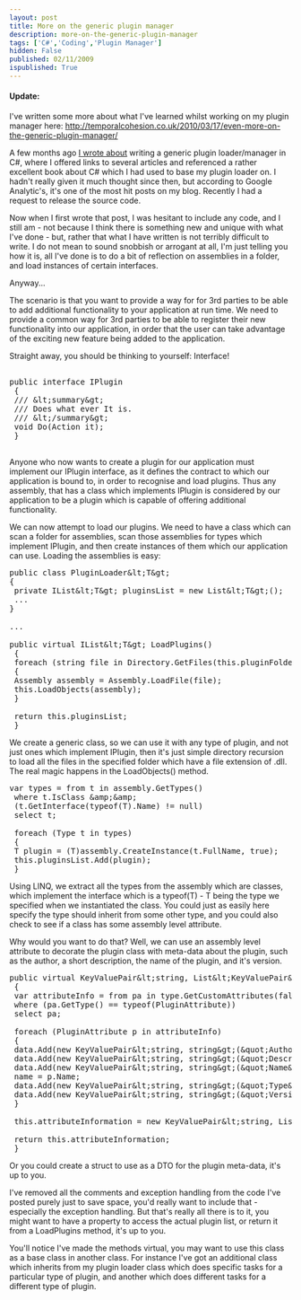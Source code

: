 ```yaml
---
layout: post
title: More on the generic plugin manager
description: more-on-the-generic-plugin-manager
tags: ['C#','Coding','Plugin Manager']
hidden: False
published: 02/11/2009
ispublished: True
---
```

<h4>Update:</h4>
I've written some more about what I've learned whilst working on my plugin manager here: <a href="http://temporalcohesion.co.uk/2010/03/17/even-more-on-the-generic-plugin-manager/" target="_self">http://temporalcohesion.co.uk/2010/03/17/even-more-on-the-generic-plugin-manager/</a>

A few months ago <a title="Writing a generic plugin manager" href="http://temporalcohesion.co.uk/2009/05/25/writing-a-generic-plugin-manager-in-c/" target="_self">I wrote about</a> writing a generic plugin loader/manager in C#, where I offered links to several articles and referenced a rather excellent book about C# which I had used to base my plugin loader on. I hadn't really given it much thought since then, but according to Google Analytic's, it's one of the most hit posts on my blog. Recently I had a request to release the source code.

Now when I first wrote that post, I was hesitant to include any code, and I still am - not because I think there is something new and unique with what I've done - but, rather that what I have written is not terribly difficult to write. I do not mean to sound snobbish or arrogant at all, I'm just telling you how it is, all I've done is to do a bit of reflection on assemblies in a folder, and load instances of certain interfaces.

Anyway...

The scenario is that you want to provide a way for for 3rd parties to be able to add additional functionality to your application at run time. We need to provide a common way for 3rd parties to be able to register their new functionality into our application, in order that the user can take advantage of the exciting new feature being added to the application.

Straight away, you should be thinking to yourself: Interface!

<pre class="lang:csharp decode:1 " >

public interface IPlugin
 {
 /// &amp;lt;summary&amp;gt;
 /// Does what ever It is.
 /// &amp;lt;/summary&amp;gt;
 void Do(Action it);
 }

</pre>

Anyone who now wants to create a plugin for our application must implement our IPlugin interface, as it defines the contract to which our application is bound to, in order to recognise and load plugins. Thus any assembly, that has a class which implements IPlugin is considered by our application to be a plugin which is capable of offering additional functionality.

We can now attempt to load our plugins. We need to have a class which can scan a folder for assemblies, scan those assemblies for types which implement IPlugin, and then create instances of them which our application can use. Loading the assemblies is easy:

<pre class="lang:csharp decode:1 " >
public class PluginLoader&amp;lt;T&amp;gt;
{
 private IList&amp;lt;T&amp;gt; pluginsList = new List&amp;lt;T&amp;gt;();
 ...
}

...

public virtual IList&amp;lt;T&amp;gt; LoadPlugins()
 {
 foreach (string file in Directory.GetFiles(this.pluginFolderPath, &amp;quot;*.dll&amp;quot;, SearchOption.AllDirectories))
 {
 Assembly assembly = Assembly.LoadFile(file);
 this.LoadObjects(assembly);
 }

 return this.pluginsList;
 }
</pre>

We create a generic class, so we can use it with any type of plugin, and not just ones which implement IPlugin, then it's just simple directory recursion to load all the files in the specified folder which have a file extension of .dll. The real magic happens in the LoadObjects() method.

<pre class="lang:csharp decode:1 " >
var types = from t in assembly.GetTypes()
 where t.IsClass &amp;amp;&amp;amp;
 (t.GetInterface(typeof(T).Name) != null)
 select t;

 foreach (Type t in types)
 {
 T plugin = (T)assembly.CreateInstance(t.FullName, true);
 this.pluginsList.Add(plugin);
 }
</pre>

Using LINQ, we extract all the types from the assembly which are classes, which implement the interface which is a typeof(T) - T being the type we specified when we instantiated the class. You could just as easily here specify the type should inherit from some other type, and you could also check to see if a class has some assembly level attribute.

Why would you want to do that? Well, we can use an assembly level attribute to decorate the plugin class with meta-data about the plugin, such as the author, a short description, the name of the plugin, and it's version.

<pre class="lang:csharp decode:1 " >
public virtual KeyValuePair&amp;lt;string, List&amp;lt;KeyValuePair&amp;lt;string, string&amp;gt;&amp;gt;&amp;gt; GetPluginInformation(Type type)
 {
 var attributeInfo = from pa in type.GetCustomAttributes(false)
 where (pa.GetType() == typeof(PluginAttribute))
 select pa;

 foreach (PluginAttribute p in attributeInfo)
 {
 data.Add(new KeyValuePair&amp;lt;string, string&amp;gt;(&amp;quot;Author&amp;quot;, p.Author));
 data.Add(new KeyValuePair&amp;lt;string, string&amp;gt;(&amp;quot;Description&amp;quot;, p.Description));
 data.Add(new KeyValuePair&amp;lt;string, string&amp;gt;(&amp;quot;Name&amp;quot;, p.Name));
 name = p.Name;
 data.Add(new KeyValuePair&amp;lt;string, string&amp;gt;(&amp;quot;Type&amp;quot;, p.Type.ToString()));
 data.Add(new KeyValuePair&amp;lt;string, string&amp;gt;(&amp;quot;Version&amp;quot;, p.Version));
 }

 this.attributeInformation = new KeyValuePair&amp;lt;string, List&amp;lt;KeyValuePair&amp;lt;string, string&amp;gt;&amp;gt;&amp;gt;(name, data);

 return this.attributeInformation;
 }
</pre>

Or you could create a struct to use as a DTO for the plugin meta-data, it's up to you.

I've removed all the comments and exception handling from the code I've posted purely just to save space, you'd really want to include that - especially the exception handling. But that's really all there is to it, you might want to have a property to access the actual plugin list, or return it from a LoadPlugins method, it's up to you.

You'll notice I've made the methods virtual, you may want to use this class as a base class in another class. For instance I've got an additional class which inherits from my plugin loader class which does specific tasks for a particular type of plugin, and another which does different tasks for a different type of plugin.

